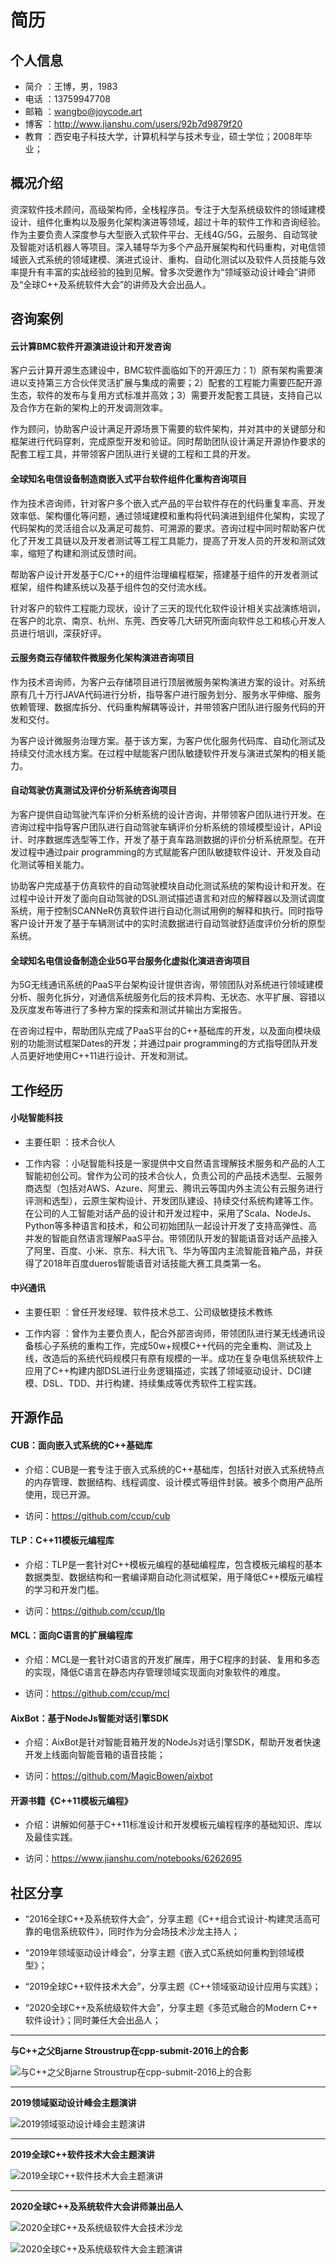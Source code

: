 # 简历

## 个人信息

- 简介 ：王博，男，1983
- 电话 ：13759947708
- 邮箱 ：wangbo@joycode.art
- 博客 ：http://www.jianshu.com/users/92b7d9879f20
- 教育 ：西安电子科技大学，计算机科学与技术专业，硕士学位；2008年毕业；

## 概况介绍

资深软件技术顾问，高级架构师，全栈程序员。专注于大型系统级软件的领域建模设计、组件化重构以及服务化架构演进等领域，超过十年的软件工作和咨询经验。作为主要负责人深度参与大型嵌入式软件平台、无线4G/5G，云服务、自动驾驶及智能对话机器人等项目。深入辅导华为多个产品开展架构和代码重构，对电信领域嵌入式系统的领域建模、演进式设计、重构、自动化测试以及软件人员技能与效率提升有丰富的实战经验的独到见解。曾多次受邀作为“领域驱动设计峰会”讲师及“全球C++及系统软件大会”的讲师及大会出品人。

## 咨询案例

#### 云计算BMC软件开源演进设计和开发咨询

客户云计算开源生态建设中，BMC软件面临如下的开源压力：1）原有架构需要演进以支持第三方合伙伴灵活扩展与集成的需要；2）配套的工程能力需要匹配开源生态，软件的发布与复用方式标准并高效；3）需要开发配套工具链，支持自己以及合作方在新的架构上的开发调测效率。

作为顾问，协助客户设计满足开源场景下需要的软件架构，并对其中的关键部分和框架进行代码穿刺，完成原型开发和验证。同时帮助团队设计满足开源协作要求的配套工程工具，并带领客户团队进行关键的工程和工具的开发。

#### 全球知名电信设备制造商嵌入式平台软件组件化重构咨询项目

作为技术咨询师，针对客户多个嵌入式产品的平台软件存在的代码重复率高、开发效率低、架构僵化等问题，通过领域建模和重构将代码演进到组件化架构，实现了代码架构的灵活组合以及满足可裁剪、可溯源的要求。咨询过程中同时帮助客户优化了开发工具链以及开发者测试等工程工具能力，提高了开发人员的开发和测试效率，缩短了构建和测试反馈时间。

帮助客户设计开发基于C/C++的组件治理编程框架，搭建基于组件的开发者测试框架，组件构建系统以及基于组件包的交付流水线。

针对客户的软件工程能力现状，设计了三天的现代化软件设计相关实战演练培训，在客户的北京、南京、杭州、东莞、西安等几大研究所面向软件总工和核心开发人员进行培训，深获好评。

#### 云服务商云存储软件微服务化架构演进咨询项目

作为技术咨询师，为客户云存储项目进行顶层微服务架构演进方案的设计。对系统原有几十万行JAVA代码进行分析，指导客户进行服务划分、服务水平伸缩、服务依赖管理、数据库拆分、代码重构解耦等设计，并带领客户团队进行服务代码的开发和交付。

为客户设计微服务治理方案。基于该方案，为客户优化服务代码库、自动化测试及持续交付流水线方案。在过程中赋能客户团队敏捷软件开发与演进式架构的相关能力。

#### 自动驾驶仿真测试及评价分析系统咨询项目

为客户提供自动驾驶汽车评价分析系统的设计咨询，并带领客户团队进行开发。在咨询过程中指导客户团队进行自动驾驶车辆评价分析系统的领域模型设计，API设计、时序数据库选型等工作，开发了基于真车路测数据的评价分析系统原型。在开发过程中通过pair programming的方式赋能客户团队敏捷软件设计、开发及自动化测试等相关能力。

协助客户完成基于仿真软件的自动驾驶模块自动化测试系统的架构设计和开发。在过程中设计开发了面向自动驾驶的DSL测试描述语言和对应的解释器以及测试调度系统，用于控制SCANNeR仿真软件进行自动化测试用例的解释和执行。同时指导客户设计开发了基于车辆测试中的实时流数据进行自动驾驶舒适度评价分析的原型系统。

#### 全球知名电信设备制造企业5G平台服务化虚拟化演进咨询项目

为5G无线通讯系统的PaaS平台架构设计提供咨询，带领团队对系统进行领域建模分析、服务化拆分，对通信系统服务化后的技术异构、无状态、水平扩展、容错以及灰度发布等进行了多种方案的探索和测试并输出方案报告。

在咨询过程中，帮助团队完成了PaaS平台的C++基础库的开发，以及面向模块级别的功能测试框架Dates的开发；并通过pair programming的方式指导团队开发人员更好地使用C++11进行设计、开发和测试。

## 工作经历

####  小哒智能科技
  
- 主要任职 ：技术合伙人
  
- 工作内容 ：小哒智能科技是一家提供中文自然语言理解技术服务和产品的人工智能初创公司。曾作为公司的技术合伙人，负责公司的产品技术选型、云服务商选型（包括对AWS、Azure、阿里云、腾讯云等国内外主流公有云服务进行评测和选型），云原生架构设计、开发团队建设、持续交付系统构建等工作。在公司的人工智能对话产品的设计和开发过程中，采用了Scala、NodeJs、Python等多种语言和技术，和公司初始团队一起设计开发了支持高弹性、高并发的智能自然语言理解PaaS平台。带领团队开发的智能语音对话产品接入了阿里、百度、小米、京东、科大讯飞、华为等国内主流智能音箱产品，并获得了2018年百度dueros智能语音对话技能大赛工具类第一名。

#### 中兴通讯

- 主要任职 ：曾任开发经理、软件技术总工、公司级敏捷技术教练
  
- 工作内容 ：曾作为主要负责人，配合外部咨询师，带领团队进行某无线通讯设备核心子系统的重构工作，完成50w+规模C++代码的完全重构、测试及上线，改造后的系统代码规模只有原有规模的一半。成功在复杂电信系统软件上应用了C++构建内部DSL进行业务逻辑描述，实践了领域驱动设计、DCI建模、DSL、TDD、并行构建、持续集成等优秀软件工程实践。

## 开源作品

#### CUB：面向嵌入式系统的C++基础库

- 介绍：CUB是一套专注于嵌入式系统的C++基础库，包括针对嵌入式系统特点的内存管理、数据结构、线程调度、设计模式等组件封装。被多个商用产品所使用，现已开源。
  
- 访问：https://github.com/ccup/cub

#### TLP：C++11模板元编程库

- 介绍：TLP是一套针对C++模板元编程的基础编程库，包含模板元编程的基本数据类型、数据结构和一套编译期自动化测试框架，用于降低C++模版元编程的学习和开发门槛。

- 访问：https://github.com/ccup/tlp

#### MCL：面向C语言的扩展编程库

- 介绍：MCL是一套针对C语言的开发扩展库，用于C程序的封装、复用和多态的实现，降低C语言在静态内存管理领域实现面向对象软件的难度。

- 访问：https://github.com/ccup/mcl

#### AixBot：基于NodeJs智能对话引擎SDK

- 介绍：AixBot是针对智能音箱开发的NodeJs对话引擎SDK，帮助开发者快速开发上线面向智能音箱的语音技能；
  
- 访问：https://github.com/MagicBowen/aixbot

#### 开源书籍《C++11模板元编程》

- 介绍：讲解如何基于C++11标准设计和开发模板元编程程序的基础知识、库以及最佳实践。

- 访问：https://www.jianshu.com/notebooks/6262695

## 社区分享

- “2016全球C++及系统软件大会”，分享主题《C++组合式设计-构建灵活高可靠的电信系统软件》，同时作为分会场技术沙龙主持人；

- “2019年领域驱动设计峰会”，分享主题《嵌入式C系统如何重构到领域模型》；
  
- “2019全球C++软件技术大会”，分享主题《C++领域驱动设计应用与实践》；

- “2020全球C++及系统级软件大会”，分享主题《多范式融合的Modern C++ 软件设计》；同时兼任大会出品人；

---

**与C++之父Bjarne Stroustrup在cpp-submit-2016上的合影**

![与C++之父Bjarne Stroustrup在cpp-submit-2016上的合影](photos/cpp-submit-2016-1.jpeg)

---

**2019领域驱动设计峰会主题演讲**

![2019领域驱动设计峰会主题演讲](photos/ddd-2019-2.jpeg)

---

**2019全球C++软件技术大会主题演讲**

![2019全球C++软件技术大会主题演讲](photos/cpp-submit-2020-2.jpeg)

---

**2020全球C++及系统软件大会讲师兼出品人**

![2020全球C++及系统级软件大会技术沙龙](photos/cpp-submit-2020-3.jpeg)

![2020全球C++及系统级软件大会主题演讲](photos/cpp-submit-2020-1.jpeg)

